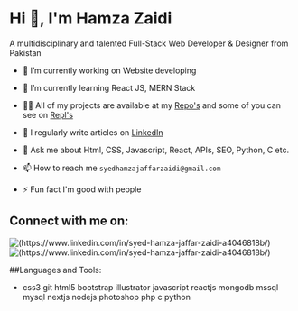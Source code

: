 # Hi 👋, I'm Hamza Zaidi

A multidisciplinary and talented Full-Stack Web Developer & Designer from Pakistan

- 🔭 I’m currently working on Website developing 

- 🌱 I’m currently learning React JS, MERN Stack

- 👨‍💻 All of my projects are available at my [Repo's](https://github.com/HamzaZaidiX) and some of you can see on [Repl's](https://replit.com/@HamzaJaffar)

- 📝 I regularly write articles on [LinkedIn](https://www.linkedin.com/in/syed-hamza-jaffar-zaidi-a4046818b/)

- 💬 Ask me about Html, CSS, Javascript, React, APIs, SEO, Python, C etc.

- 📫 How to reach me `syedhamzajaffarzaidi@gmail.com` 

- ⚡ Fun fact I'm good with people

## Connect with me on:
![(https://www.linkedin.com/in/syed-hamza-jaffar-zaidi-a4046818b/)](https://user-images.githubusercontent.com/52501040/178070553-91619e29-097c-4c28-87e6-cf0e4842ff41.svg)
![(https://www.linkedin.com/in/syed-hamza-jaffar-zaidi-a4046818b/)](https://user-images.githubusercontent.com/52501040/178070609-c76cbfb6-5dff-4097-9110-ea15e985f9d2.svg)


##Languages and Tools:
- css3 git html5 bootstrap illustrator javascript reactjs mongodb mssql mysql nextjs nodejs photoshop php c python

